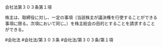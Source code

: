 会社法第３０３条第１項

株主は、取締役に対し、一定の事項（当該株主が議決権を行使することができる事項に限る。次項において同じ。）を株主総会の目的とすることを請求することができる。

#会社法
#会社法/第３０３条
#会社法/第３０３条/第１項

